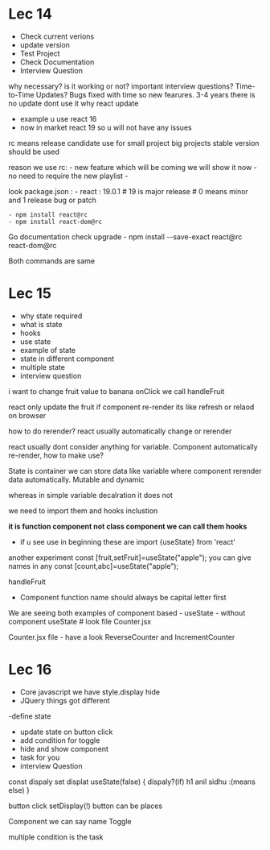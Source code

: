 
# Lec 14 
- Check current verions
- update version
- Test Project
- Check Documentation
- Interview Question

why necessary?
is it working or not?
important interview questions?
Time-to-Time Updates?
Bugs fixed with time so new fearures.
3-4 years there is no update dont use it
why react update
- example u use react 16
- now in market react 19
so u will not have any issues

rc means release candidate use for small project
big projects stable version should be used

reason we use rc:
    - new feature which will be coming we will show it now
    - no need to require the new playlist
    - 

look package.json :
    - react : 19.0.1 # 19 is major release # 0 means minor and 1 release bug or patch

    - npm install react@rc
    - npm install react-dom@rc
Go documentation check upgrade
    - npm install --save-exact react@rc react-dom@rc

Both commands are same

# Lec 15
- why state required 
- what is state
- hooks
- use state
- example of state
- state in different component
- multiple state
- interview question

i want to change fruit value to banana
onClick we call handleFruit

react only update the fruit if component re-render its like refresh or relaod on browser

how to do rerender?
react usually automatically change or rerender

react usually dont consider anything for variable. Component automatically re-render, how to make use?


State is container we can store data like variable where component rerender data automatically. Mutable and dynamic

whereas in simple variable decalration it does not 

we need to import them and hooks inclustion

**it is function component not class component we can call them hooks**
- if u see use in beginning these are 
import {useState} from 'react'

another experiment
const [fruit,setFruit]=useState("apple");
you can give names in any 
const [count,abc]=useState("apple");

handleFruit

- Component function name should always be capital letter first

We are seeing both examples of component based
    - useState
    - without component useState # look file Counter.jsx

Counter.jsx file
    - have a look ReverseCounter and IncrementCounter 


# Lec 16
- Core javascript
    we have style.display hide
- JQuery things got different

-define state
- update state on button click
- add condition for toggle
-  hide and show component
- task for you
- interview Question


const dispaly set displat
useState(false)
{
    dispaly?(if) h1 anil sidhu
    :(means else)
}

button click 
setDisplay(!)
button can be places 

Component we can say name Toggle

multiple condition is the task
